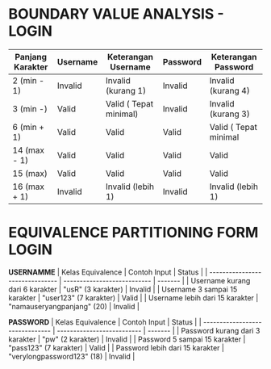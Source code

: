 # BOUNDARY VALUE ANALYSIS - LOGIN

| Panjang Karakter | Username | Keterangan Username | Password | Keterangan Password |
| ---------------- | -------- | ------------------- | -------- | ------------------- |
| 2 (min - 1)      | Invalid  | Invalid (kurang 1)  | Invalid  | Invalid (kurang 4)  |
| 3 (min -)          | Valid    | Valid ( Tepat minimal)               | Invalid    | Invalid (kurang 3)              |
| 6 (min + 1)      | Valid    | Valid               | Valid    | Valid ( Tepat minimal              |
| 14 (max - 1)     | Valid    | Valid               | Valid    | Valid               |
| 15 (max)         | Valid    | Valid               | Valid    | Valid               |
| 16 (max + 1)     | Invalid  | Invalid (lebih 1)   | Invalid  | Invalid (lebih 1)   |

# EQUIVALENCE PARTITIONING FORM LOGIN

**USERNAMME**
| Kelas Equivalence               | Contoh Input                | Status  |
| ------------------------------- | --------------------------- | ------- |
| Username kurang dari 6 karakter | "usR" (3 karakter)          | Invalid |
| Username 3 sampai 15 karakter   | "user123" (7 karakter)      | Valid   |
| Username lebih dari 15 karakter | "namauseryangpanjang" (20) | Invalid |

**PASSWORD**
| Kelas Equivalence               | Contoh Input               | Status  |
| ------------------------------- | -------------------------- | ------- |
| Password kurang dari 3 karakter | "pw" (2 karakter)         | Invalid |
| Password 5 sampai 15 karakter   | "pass123" (7 karakter)     | Valid   |
| Password lebih dari 15 karakter | "verylongpassword123" (18) | Invalid |


